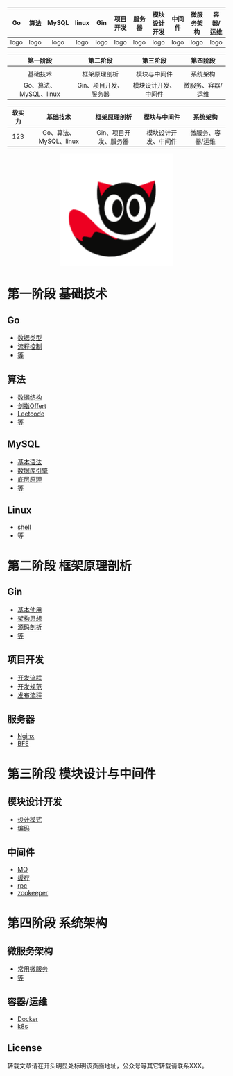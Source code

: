 

|  Go  | 算法 | MySQL | linux | Gin  | 项目开发 | 服务器 | 模块设计开发 | 中间件 | 微服务架构 | 容器/运维 |
| :--: | :--: | :---: | :---: | :--: | :------: | :----: | :----------: | :----: | :--------: | :-------: |
| logo | logo | logo  | logo  | logo |   logo   |  logo  |     logo     |  logo  |    logo    |   logo    |



|        第一阶段        |       第二阶段        |       第三阶段       |     第四阶段      |
| :--------------------: | :-------------------: | :------------------: | :---------------: |
|                        |                       |                      |                   |
|        基础技术        |     框架原理剖析      |     模块与中间件     |     系统架构      |
| Go、算法、MySQL、linux | Gin、项目开发、服务器 | 模块设计开发、中间件 | 微服务、容器/运维 |






| 软实力 |        基础技术        |     框架原理剖析      |     模块与中间件     |     系统架构      |
| :----: | :--------------------: | :-------------------: | :------------------: | :---------------: |
|  123   | Go、算法、MySQL、linux | Gin、项目开发、服务器 | 模块设计开发、中间件 | 微服务、容器/运维 |

<div align=center>
<img src="./docs/picture/readme_logo/logo.jpg" width="260" height="260"/>
</div>

# 第一阶段 基础技术

## Go

- [数据类型](#)
- [流程控制](#)
- [等](#)

## 算法

- [数据结构](#)
- [剑指Offert](#)
- [Leetcode](#)
- [等](#)

## MySQL

- [基本语法](#)
- [数据库引擎]()
- [底层原理](#)
- [等]()

## Linux

- [shell](#)
- 等



# 第二阶段 框架原理剖析

## Gin

- [基本使用](#)
- [架构思想](#)
- [源码剖析](#)
- [等](#)

## 项目开发

- [开发流程](#)
- [开发规范](#)
- [发布流程](#)

## 服务器

- [Nginx](#)
- [BFE](#)



# 第三阶段 模块设计与中间件

## 模块设计开发

- [设计模式](#)
- [编码](#)

## 中间件

- [MQ](#)
- [缓存](#)
- [rpc](#)
- [zookeeper](#)



# 第四阶段 系统架构

## 微服务架构

- [常用微服务](#)
- [等](#)

## 容器/运维

- [Docker](#)
- [k8s](#)



## License

转载文章请在开头明显处标明该页面地址，公众号等其它转载请联系XXX。